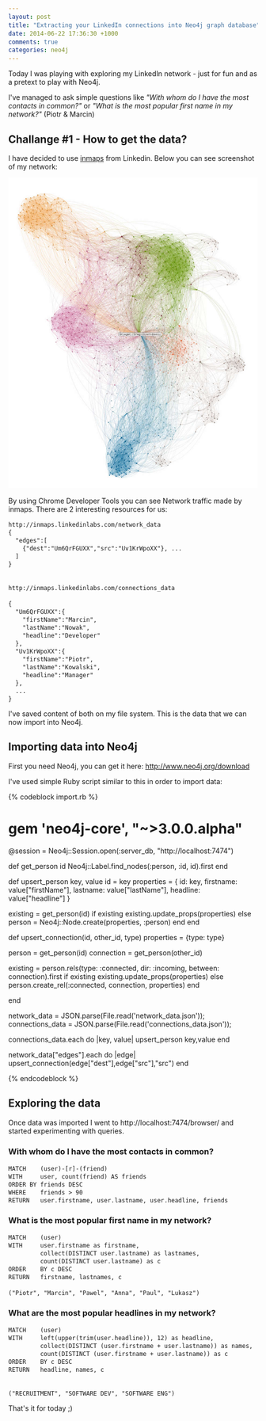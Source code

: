 ```yaml
---
layout: post
title: "Extracting your LinkedIn connections into Neo4j graph database"
date: 2014-06-22 17:36:30 +1000
comments: true
categories: neo4j
---
```


Today I was playing with exploring my LinkedIn network - just for fun and as a pretext to play with Neo4j.

I've managed to ask simple questions like *"With whom do I have the most contacts in common?"* or *"What is the most popular first name in my network?"* (Piotr & Marcin)

## Challange #1 - How to get the data?

I have decided to use [inmaps](http://inmaps.linkedinlabs.com/network) from Linkedin. Below you can see screenshot of my network:

<!--more--> 

![alt tag](/images/linked_network.jpg)

By using Chrome Developer Tools you can see Network traffic made by inmaps. There are 2 interesting resources for us:

```
http://inmaps.linkedinlabs.com/network_data
{
  "edges":[
    {"dest":"Um6QrFGUXX","src":"Uv1KrWpoXX"}, ...
  ]
}


http://inmaps.linkedinlabs.com/connections_data

{ 
  "Um6QrFGUXX":{
    "firstName":"Marcin",
    "lastName":"Nowak",
    "headline":"Developer"
  },
  "Uv1KrWpoXX":{
    "firstName":"Piotr",
    "lastName":"Kowalski",
    "headline":"Manager"
  },
  ...
}

```

I've saved content of both on my file system. This is the data that we can now import into Neo4j.

## Importing data into Neo4j

First you need Neo4j, you can get it here: http://www.neo4j.org/download

I've used simple Ruby script similar to this in order to import data:

{% codeblock import.rb %}
# gem 'neo4j-core', "~>3.0.0.alpha"


@session = Neo4j::Session.open(:server_db, "http://localhost:7474")

def get_person id
  Neo4j::Label.find_nodes(:person, :id, id).first
end

def upsert_person key, value
  id = key
  properties = { 
    id: key,
    firstname: value["firstName"],
    lastname: value["lastName"],
    headline: value["headline"]
  }

  existing = get_person(id)
  if existing
    existing.update_props(properties)
  else
    person = Neo4j::Node.create(properties, :person)
  end
end

def upsert_connection(id, other_id, type)
  properties = {type: type}
  
  person = get_person(id)
  connection = get_person(other_id)
  
  existing = person.rels(type: :connected, dir: :incoming, between: connection).first
  if existing
    existing.update_props(properties)
  else
    person.create_rel(:connected, connection, properties)
  end

end

network_data = JSON.parse(File.read('network_data.json'));
connections_data = JSON.parse(File.read('connections_data.json'));

connections_data.each do |key, value|
  upsert_person key,value
end

network_data["edges"].each do |edge|
  upsert_connection(edge["dest"],edge["src"],"src") 
end


{% endcodeblock %}

## Exploring the data

Once data was imported I went to http://localhost:7474/browser/ and started experimenting with queries.

### With whom do I have the most contacts in common?

```
MATCH    (user)-[r]-(friend)
WITH     user, count(friend) AS friends
ORDER BY friends DESC
WHERE    friends > 90 
RETURN   user.firstname, user.lastname, user.headline, friends
```


### What is the most popular first name in my network?

```
MATCH    (user)
WITH     user.firstname as firstname, 
         collect(DISTINCT user.lastname) as lastnames,  
         count(DISTINCT user.lastname) as c
ORDER    BY c DESC     
RETURN   firstname, lastnames, c

("Piotr", "Marcin", "Pawel", "Anna", "Paul", "Lukasz")
```

### What are the most popular headlines in my network?

```
MATCH    (user)
WITH     left(upper(trim(user.headline)), 12) as headline, 
         collect(DISTINCT (user.firstname + user.lastname)) as names,  
         count(DISTINCT (user.firstname + user.lastname)) as c
ORDER    BY c DESC
RETURN   headline, names, c


("RECRUITMENT", "SOFTWARE DEV", "SOFTWARE ENG")

```

That's it for today ;)
